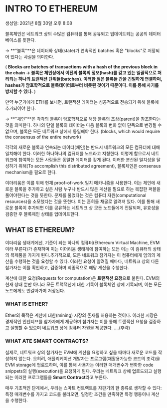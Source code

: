 # INTRO TO ETHEREUM

생성일: 2021년 8월 30일 오후 8:08

블록체인은 네트워크 상의 수많은 컴퓨터를 통해 공유되고 업데이트되는 공공의 데이터베이스를 뜻한다.

→ **"블록"**은 데이터와 상태(state)가 연속적인 batches 혹은 "blocks"로 저장되어 있다는 사실을 의미한다. 

( **Blocks are batches of transactions with a hash of the previous block in the chain → 블록은 체인상에서 이전의 블록의 정보(hash)를 갖고 있는 일괄적으로 처리되는 하나의 트랜잭션 단위들(batches). 이러한 점은 블록들 간을 긴밀하게 연결하며, hashes가 암호학적으로 블록데이터로부터 비롯된 것이기 때문이다. 이를 통해 사기를 방지할 수 있다.** )

만약 누군가에게 ETH를 보내면, 트랜잭션 데이터는 성공적으로 전송되기 위해 블록에 추가되어야 한다. 

→ **"체인"**은 각각의 블록이 암호학적으로 해당 블록의 조상(parent)을 참조한다는 것을 의미한다. 하나의 단일 블록의 데이터는 다음 블록의 변화 없이 단독으로 변경될 수 없으며, 블록은 모든 네트워크 상에서 동일해야 한다. (blocks, which would require the consensus of the entire network)

각각의 새로운 블록과 연속되는 데이터(체인)는 반드시 네트워크의 모든 컴퓨터에 대해 일치해야 한다. 이러한 하나하나의 컴퓨터를 노드라고 지칭한다. 이렇게 함으로서 네트워크에 참여하는 모든 사람들은 동일한 데이터를 갖게 된다. 이러한 분산된 일치성을 달성하기 위해(To accomplish this distributed agreement), 블록체인은 consensus mechanism을 필요로 한다. 

이더리움은 이를 위해 현재 proof-of-work 일치 메카니즘을 사용한다. 이는 체인에 새로운 블록을 추가하고 싶은 사람 누구나 반드시 많은 계산을 필요로 하는 복잡한 퍼블을 풀어야한다는 것을 뜻한다. 문제를 풀었다는 것은 컴퓨터 자원(computational resources)을 소모했다는 것을 뜻한다. 이는 흔히들 채굴로 알려져 있다. 이를 통해 새로운 블록이 추가되면 이를 공유하는 네트워크 상 모든 노드들에게 전달되며, 유효성을 검증한 후 블록체인 상태를 업데이트한다.

## WHAT IS ETHEREUM?

이더리움 생태계에선, 기준이 되는 하나의 컴퓨터(Ethereum Virtual Machine, EVM이라 부른다)가 존재하며 이는 이더리움 생태계에 참여하는 모든 이는 이 컴퓨터의 상태의 복제품을 가지게 된다.추가적으로, 모든 네트워크 참가자는 이 컴퓨터에게 임의의 계산을 수행하는 것을 요청할 수 있다. 이러한 요청이 알려질 때마다, 네트워크 상의 다른 참가자는 이를 확인하고, 검증하며 최종적으로 해당 계산을 수행한다. 

계산에 대한 요청(Requests for computation)은 **트랜잭션 요청**으로 불린다. EVM의 현재 상태 뿐만 아니라 모든 트랙잭션에 대한 기록이 블록체인 상에 기록되며, 이는 모든 노드에게도 번갈아가며 저장된다. 

### WHAT IS ETHER?

Ether의 목적은 계산에 대한(mining) 시장의 존재를 허용하는 것이다. 이러한 시장은 경제적인 인센티브를 참가자에게 제공하며 참가자는 이를 통해 트랜잭션 요청을 검증하고 실행할 수 있으며 네트워크 상에 컴퓨터 자원을 제공한다. ....(후략)

### WHAT ATE SMART CONTRACTS?

실제로, 네트워크 상의 참가자는 EVM에 계산을 요청하고 싶을 때마다 새로운 코드를 작성하지 않는다. 오히려, 애플리케이션 개발자는 프로그램(재활용가능한 코드의 조각)을 EVM storage에 업로드하며, 이를 통해 사용자는 이러한 매개변수가 변화한 code snippets의 실행(execution)을 요청하게 된다. 우리는 네트워크 상에 업로드되고 실행되는 이러한 프로그램들을 **Smart Contract**라고 부른다.

매우 기초적인 단계에서, 우리는 스마트 컨트랙트를 자판기의 한 종류로 생각할 수 있다: 특정 매개변수를 가지고 코드를 불러오면, 일정한 조건을 만족하면 특정 행동이나 계산을 수행한다.
